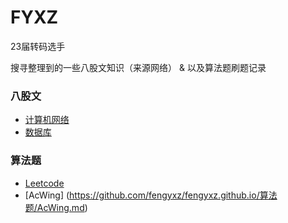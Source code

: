 # FYXZ
23届转码选手

搜寻整理到的一些八股文知识（来源网络） & 以及算法题刷题记录

### 八股文
- [计算机网络](https://github.com/fengyxz/fengyxz.github.io/八股文/计算机网络.md)
- [数据库](https://github.com/fengyxz/fengyxz.github.io/八股文/计算机网络.md)

### 算法题
- [Leetcode](https://github.com/fengyxz/fengyxz.github.io/算法题/Leetcode.md)
- [AcWing] (https://github.com/fengyxz/fengyxz.github.io/算法题/AcWing.md)